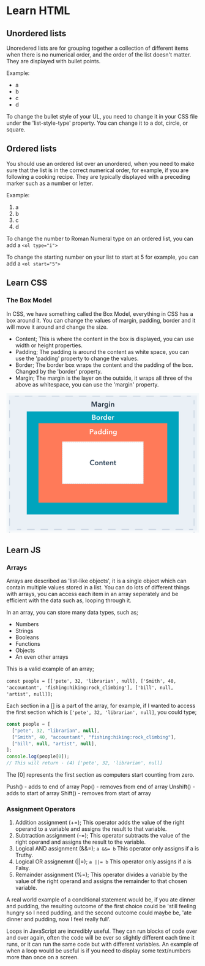# Learn HTML

## Unordered lists

Unoredered lists are for grouping together a collection of different items when there is
no numerical order, and the order of the list doesn't matter. They are displayed with
bullet points.

Example:
- a
- b
- c
- d

To change the bullet style of your UL, you need to change it in your CSS file under the 
'list-style-type' property. You can change it to a dot, circle, or square.

## Ordered lists

You should use an ordered list over an unordered, when you need to make sure that the list
is in the correct numerical order, for example, if you are following a cooking recipe. They
are typically displayed with a preceding marker such as a number or letter.

Example:
1. a
2. b
3. c
4. d

To change the number to Roman Numeral type on an ordered list, you can add a `<ol type="i">`

To change the starting number on your list to start at 5 for example, you can add a `<ol start="5">`

## Learn CSS

### The Box Model

In CSS, we have something called the Box Model, everything in CSS has a box around it. You can
change the values of margin, padding, border and it will move it around and change the size.

- Content; This is where the content in the box is displayed, you can use width or height properties.
- Padding; The padding is around the content as white space, you can use the 'padding' property to change the values.
- Border; The border box wraps the content and the padding of the box. Changed by the 'border' property.
- Margin; The margin is the layer on the outside, it wraps all three of the above as whitespace, you can use the 'margin' property.

![Box Model](BoxmodelCSS.png)

## Learn JS

### Arrays 

Arrays are described as 'list-like objects', it is a single object which can contain multiple values stored in a list. You can do lots of different things with arrays, you can access each item in an array seperately and be efficient with the data such as, looping through it.

In an array, you can store many data types, such as;

- Numbers
- Strings
- Booleans
- Functions
- Objects
- An even other arrays

This is a valid example of an array;

`const people = [['pete', 32, 'librarian', null], ['Smith', 40, 'accountant', 'fishing:hiking:rock_climbing'], ['bill', null, 'artist', null]];`

Each section in a [] is a part of the array, for example, if I wanted to access the first section  which is `['pete', 32, 'librarian', null]`, you could type;

```js
const people = [
  ["pete", 32, "librarian", null],
  ["Smith", 40, "accountant", "fishing:hiking:rock_climbing"],
  ["bill", null, "artist", null],
];
console.log(people[0]);
// This will return - (4) ['pete', 32, 'librarian', null]
```
The [0] represents the first section as computers start counting from zero.

Push() - adds to end of array
Pop() - removes from end of array
Unshift() - adds to start of array
Shift() - removes from start of array

### Assignment Operators

1. Addition assignment (+=); This operator adds the value of the right operand to a variable and assigns the result to that variable.
2. Subtraction assignment (-=); This operator subtracts the value of the right operand and assigns the result to the variable.
3. Logical AND assignment (&&=); `a &&= b` This operator only assigns if a is Truthy.
4. Logical OR assignemnt (||=); `a ||= b` This operator only assigns if a is Falsy.
5. Remainder assignment (%=); This operator divides a variable by the value of the right operand and assigns the remainder to that chosen variable.







A real world example of a conditional statement would be, if you ate dinner and pudding, the resulting outcome of the first choice could be 'still feeling hungry so I need pudding, and the second outcome could maybe be, 'ate dinner and pudding, now I feel really full'.

Loops in JavaScript are incredibly useful. They can run blocks of code over and over again, often the code will be ever so slightly different each time it runs, or it can run the same code but with different variables. An example of when a loop would be useful is if you need to display some text/numbers more than once on a screen.





